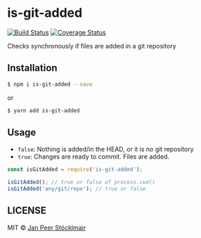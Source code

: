 # is-git-added

[![Build Status](https://travis-ci.org/JPeer264/node-is-git-added.svg?branch=master)](https://travis-ci.org/JPeer264/node-is-git-added)
[![Coverage Status](https://coveralls.io/repos/github/JPeer264/node-is-git-added/badge.svg?branch=master)](https://coveralls.io/github/JPeer264/node-is-git-added?branch=master)

Checks synchronously if files are added in a git repository

## Installation

```sh
$ npm i is-git-added --save
```
or
```sh
$ yarn add is-git-added
```

## Usage

- `false`: Nothing is added/in the HEAD, or it is no git repository
- `true`: Changes are ready to commit. Files are added.

```js
const isGitAdded = require('is-git-added');

isGitAdded(); // true or false of process.cwd()
isGitAdded('any/git/repo'); // true or false
```

## LICENSE

MIT © [Jan Peer Stöcklmair](https://www.jpeer.at)
